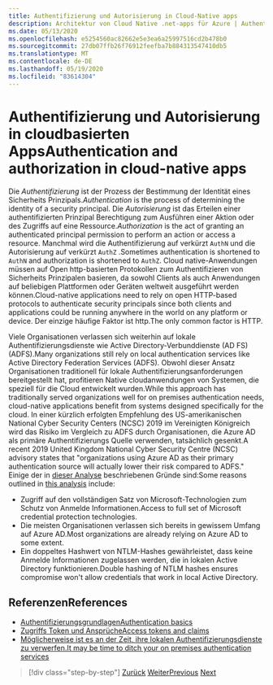```yaml
---
title: Authentifizierung und Autorisierung in Cloud-Native apps
description: Architektur von Cloud Native .net-apps für Azure | Authentifizierung und Autorisierung in nativen Cloud-apps
ms.date: 05/13/2020
ms.openlocfilehash: e5254560ac82662e5e3ea6a25997516cd2b478b0
ms.sourcegitcommit: 27db07ffb26f76912feefba7b884313547410db5
ms.translationtype: MT
ms.contentlocale: de-DE
ms.lasthandoff: 05/19/2020
ms.locfileid: "83614304"
---
```

# <a name="authentication-and-authorization-in-cloud-native-apps"></a><span data-ttu-id="6057f-103">Authentifizierung und Autorisierung in cloudbasierten Apps</span><span class="sxs-lookup"><span data-stu-id="6057f-103">Authentication and authorization in cloud-native apps</span></span>

<span data-ttu-id="6057f-104">Die *Authentifizierung* ist der Prozess der Bestimmung der Identität eines Sicherheits Prinzipals.</span><span class="sxs-lookup"><span data-stu-id="6057f-104">*Authentication* is the process of determining the identity of a security principal.</span></span> <span data-ttu-id="6057f-105">Die *Autorisierung* ist das Erteilen einer authentifizierten Prinzipal Berechtigung zum Ausführen einer Aktion oder des Zugriffs auf eine Ressource.</span><span class="sxs-lookup"><span data-stu-id="6057f-105">*Authorization* is the act of granting an authenticated principal permission to perform an action or access a resource.</span></span> <span data-ttu-id="6057f-106">Manchmal wird die Authentifizierung auf verkürzt `AuthN` und die Autorisierung auf verkürzt `AuthZ` .</span><span class="sxs-lookup"><span data-stu-id="6057f-106">Sometimes authentication is shortened to `AuthN` and authorization is shortened to `AuthZ`.</span></span> <span data-ttu-id="6057f-107">Cloud native-Anwendungen müssen auf Open http-basierten Protokollen zum Authentifizieren von Sicherheits Prinzipalen basieren, da sowohl Clients als auch Anwendungen auf beliebigen Plattformen oder Geräten weltweit ausgeführt werden können.</span><span class="sxs-lookup"><span data-stu-id="6057f-107">Cloud-native applications need to rely on open HTTP-based protocols to authenticate security principals since both clients and applications could be running anywhere in the world on any platform or device.</span></span> <span data-ttu-id="6057f-108">Der einzige häufige Faktor ist http.</span><span class="sxs-lookup"><span data-stu-id="6057f-108">The only common factor is HTTP.</span></span>

<span data-ttu-id="6057f-109">Viele Organisationen verlassen sich weiterhin auf lokale Authentifizierungsdienste wie Active Directory-Verbunddienste (AD FS) (ADFS).</span><span class="sxs-lookup"><span data-stu-id="6057f-109">Many organizations still rely on local authentication services like Active Directory Federation Services (ADFS).</span></span> <span data-ttu-id="6057f-110">Obwohl dieser Ansatz Organisationen traditionell für lokale Authentifizierungsanforderungen bereitgestellt hat, profitieren Native cloudanwendungen von Systemen, die speziell für die Cloud entwickelt wurden.</span><span class="sxs-lookup"><span data-stu-id="6057f-110">While this approach has traditionally served organizations well for on premises authentication needs, cloud-native applications benefit from systems designed specifically for the cloud.</span></span> <span data-ttu-id="6057f-111">In einer kürzlich erfolgten Empfehlung des US-amerikanischen National Cyber Security Centers (NCSC) 2019 im Vereinigten Königreich wird das Risiko im Vergleich zu ADFS durch Organisationen, die Azure AD als primäre Authentifizierungs Quelle verwenden, tatsächlich gesenkt.</span><span class="sxs-lookup"><span data-stu-id="6057f-111">A recent 2019 United Kingdom National Cyber Security Centre (NCSC) advisory states that "organizations using Azure AD as their primary authentication source will actually lower their risk compared to ADFS."</span></span> <span data-ttu-id="6057f-112">Einige der in [dieser Analyse](https://oxfordcomputergroup.com/resources/o365-security-native-cloud-authentication/) beschriebenen Gründe sind:</span><span class="sxs-lookup"><span data-stu-id="6057f-112">Some reasons outlined in [this analysis](https://oxfordcomputergroup.com/resources/o365-security-native-cloud-authentication/) include:</span></span>

- <span data-ttu-id="6057f-113">Zugriff auf den vollständigen Satz von Microsoft-Technologien zum Schutz von Anmelde Informationen.</span><span class="sxs-lookup"><span data-stu-id="6057f-113">Access to full set of Microsoft credential protection technologies.</span></span>
- <span data-ttu-id="6057f-114">Die meisten Organisationen verlassen sich bereits in gewissem Umfang auf Azure AD.</span><span class="sxs-lookup"><span data-stu-id="6057f-114">Most organizations are already relying on Azure AD to some extent.</span></span>
- <span data-ttu-id="6057f-115">Ein doppeltes Hashwert von NTLM-Hashes gewährleistet, dass keine Anmelde Informationen zugelassen werden, die in lokalen Active Directory funktionieren.</span><span class="sxs-lookup"><span data-stu-id="6057f-115">Double hashing of NTLM hashes ensures compromise won't allow credentials that work in local Active Directory.</span></span>

## <a name="references"></a><span data-ttu-id="6057f-116">Referenzen</span><span class="sxs-lookup"><span data-stu-id="6057f-116">References</span></span>

- [<span data-ttu-id="6057f-117">Authentifizierungsgrundlagen</span><span class="sxs-lookup"><span data-stu-id="6057f-117">Authentication basics</span></span>](https://docs.microsoft.com/azure/active-directory/develop/authentication-scenarios)
- [<span data-ttu-id="6057f-118">Zugriffs Token und Ansprüche</span><span class="sxs-lookup"><span data-stu-id="6057f-118">Access tokens and claims</span></span>](https://docs.microsoft.com/azure/active-directory/develop/access-tokens)
- [<span data-ttu-id="6057f-119">Möglicherweise ist es an der Zeit, ihre lokalen Authentifizierungsdienste zu verwerfen.</span><span class="sxs-lookup"><span data-stu-id="6057f-119">It may be time to ditch your on premises authentication services</span></span>](https://oxfordcomputergroup.com/resources/o365-security-native-cloud-authentication/)

>[!div class="step-by-step"]
><span data-ttu-id="6057f-120">[Zurück](identity.md)
>[Weiter](azure-active-directory.md)</span><span class="sxs-lookup"><span data-stu-id="6057f-120">[Previous](identity.md)
[Next](azure-active-directory.md)</span></span>
